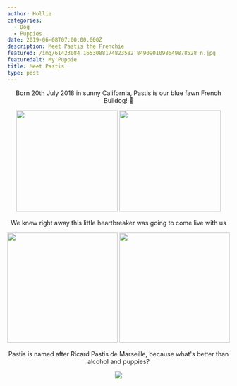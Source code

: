 ```yaml
---
author: Hollie
categories:
  - Dog
  - Puppies
date: 2019-06-08T07:00:00.000Z
description: Meet Pastis the Frenchie
featured: /img/61423084_1653088174823582_8490901098649878528_n.jpg
featuredalt: My Puppie
title: Meet Pastis
type: post
---
```

<div align="center">

Born 20th July 2018 in sunny California, Pastis is our blue fawn French Bulldog!  ‎🐾

<img src="https://i.pinimg.com/564x/a8/85/64/a88564223af16ed7fe2ec1ca3dda06bb.jpg" height="230">  <img src="https://i.pinimg.com/originals/40/61/e3/4061e318d8486ce196e0eac8723c7a0e.png" height="230">

We knew right away this little heartbreaker was going to come live with us

<img src="https://i.pinimg.com/originals/e5/89/af/e589af1b647875d09f0d5447dc1c5698.png" height="250">  <img src="https://i.pinimg.com/originals/22/d1/8f/22d18f6474bf14b71c80dc2b354f03a9.png" height="250">

Pastis is named after Ricard Pastis de Marseille, because what's better than alcohol and puppies?

<img src="https://i.pinimg.com/564x/17/07/a5/1707a543ad2384f665e6b506a965d676.jpg">

</center>
